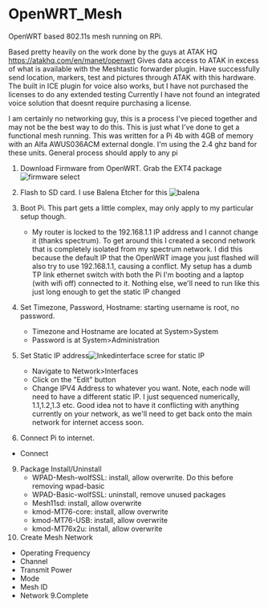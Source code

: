 # OpenWRT_Mesh
OpenWRT based 802.11s mesh running on RPi. 

Based pretty heavily on the work done by the guys at ATAK HQ  https://atakhq.com/en/manet/openwrt
Gives data access to ATAK in excess of what is available with the Meshtastic forwarder plugin.
Have successfully send location, markers, test and pictures through ATAK with this hardware. The built in ICE plugin for voice also works, but I have not purchased the licenses to do any extended testing
Currently I have not found an integrated voice solution that doesnt require purchasing a license.

I am certainly no networking guy, this is a process I've pieced together and may not be the best way to do this. This is just what I've done to get a functional mesh running. 
This was written for a Pi 4b with 4GB of memory with an Alfa AWUS036ACM external dongle. I'm using the 2.4 ghz band for these units. General process should apply to any pi

1. Download Firmware from OpenWRT. Grab the EXT4 package ![firmware select](https://github.com/boyette2001/OpenWRT_Mesh/assets/74009174/8ed6b890-0aa1-484e-bd88-4a1bc200303e)

2. Flash to SD card. I use Balena Etcher for this ![balena](https://github.com/boyette2001/OpenWRT_Mesh/assets/74009174/e26924e1-faf0-49be-a811-da49508a7cbd)

3. Boot Pi. This part gets a little complex, may only apply to my particular setup though. 
   - My router is locked to the 192.168.1.1 IP address and I cannot change it (thanks spectrum). To get around this I created a second network that is completely isolated from my spectrum network. I did this because the default IP that the OpenWRT image you just flashed will also try to use 192.168.1.1, causing a conflict. My setup has a dumb TP link ethernet switch with both the Pi I'm booting and a laptop (with wifi off) connected to it. Nothing else, we'll need to run like this just long enough to get the static IP changed
4. Set Timezone, Password, Hostname: starting username is root, no password.
   - Timezone and Hostname are located at System>System
   - Password is at System>Administration
6. Set Static IP address![Inkedinterface scree for static IP](https://github.com/boyette2001/OpenWRT_Mesh/assets/74009174/eafa0a34-0aca-4e6a-b199-a03ff24e24fe)

   - Navigate to Network>Interfaces
   - Click on the "Edit" button
   - Change IPV4 Address to whatever you want. Note, each node will need to have a different static IP. I just sequenced numerically, 1.1,1.2,1.3 etc. Good idea not to have it conflicting with anything currently on your network, as we'll need to get back onto the main network for internet access soon.
 7. Connect Pi to internet.
   - Connect 
9. Package Install/Uninstall
   - WPAD-Mesh-wolfSSL: install, allow overwrite. Do this before removing wpad-basic 
   - WPAD-Basic-wolfSSL: uninstall, remove unused packages
   - Mesh11sd: install, allow overwrite
   - kmod-MT76-core: install, allow overwrite
   - kmod-MT76-USB: install, allow overwrite
   - kmod-MT76x2u: install, allow overwrite
10. Create Mesh Network
   - Operating Frequency
   - Channel
   - Transmit Power
   - Mode
   - Mesh ID
   - Network
9.Complete



   
